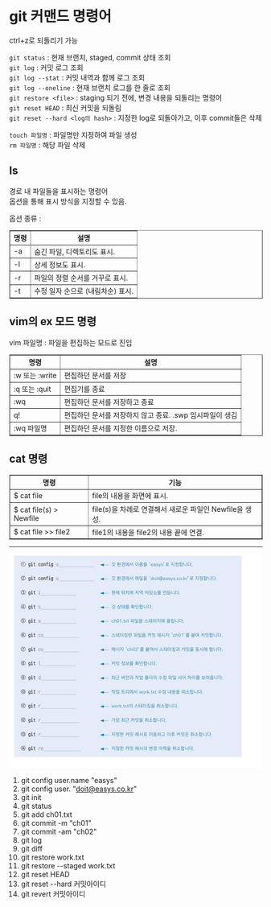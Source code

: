 # git 커맨드 명령어  

ctrl+z로 되돌리기 가능  

`git status` : 현재 브랜치, staged, commit 상태 조회  
`git log` : 커밋 로그 조회  
`git log --stat` : 커밋 내역과 함께 로그 조회  
`git log --oneline` : 현재 브랜치 로그를 한 줄로 조회  
`git restore <file>` : staging 되기 전에, 변경 내용을 되돌리는 명령어  
`git reset HEAD` : 최신 커밋을 되돌림  
`git reset --hard <log의 hash>` : 지정한 log로 되돌아가고, 이후 commit들은 삭제  

`touch 파일명` : 파일명만 지정하여 파일 생성  
`rm 파일명` : 해당 파일 삭제  





## ls  
경로 내 파일들을 표시하는 명령어  
옵션을 통해 표시 방식을 지정할 수 있음.  

옵션 종류 :  
<table border="1" cellpadding="10">
    <thead>
        <tr>
            <th>명령</th>
            <th>설명</th>
        </tr>
    </thead>
    <tbody>
        <tr>
            <td>-a</td>
            <td>숨긴 파일, 디렉토리도 표시.</td>
        </tr>
        <tr>
            <td>-l</td>
            <td>상세 정보도 표시.</td>
        </tr>
        <tr>
            <td>-r</td>
            <td>파일의 정렬 순서를 거꾸로 표시.</td>
        </tr>
        <tr>
            <td>-t</td>
            <td>수정 일자 순으로 (내림차순) 표시.</td>
        </tr>
    </tbody>
</table>


## vim의 ex 모드 명령  
vim 파일명 : 파일을 편집하는 모드로 진입  

<table border="1" cellpadding="10">
    <thead>
        <tr>
            <th>명령</th>
            <th>설명</th>
        </tr>
    </thead>
    <tbody>
        <tr>
            <td>:w 또는 :write</td>
            <td>편집하던 문서를 저장</td>
        </tr>
        <tr>
            <td>:q 또는 :quit</td>
            <td>편집기를 종료</td>
        </tr>
        <tr>
            <td>:wq</td>
            <td>편집하던 문서를 저장하고 종료</td>
        </tr>
        <tr>
            <td>q!</td>
            <td>편집하던 문서를 저장하지 않고 종료. .swp 임시파일이 생김</td>
        </tr>
        <tr>
            <td>:wq 파일명</td>
            <td>편집하던 문서를 지정한 이름으로 저장.</td>
        </tr>
    </tbody>
</table>


## cat 명령  

<table border="1" cellpadding="10">
    <thead>
        <tr>
            <th>명령</th>
            <th>기능</th>
        </tr>
    </thead>
    <tbody>
        <tr>
            <td>$ cat file</td>
            <td>file의 내용을 화면에 표시.</td>
        </tr>
        <tr>
            <td>$ cat file(s) > Newfile</td>
            <td>file(s)을 차례로 연결해서 새로운 파일인 Newfile을 생성.</td>
        </tr>
        <tr>
            <td>$ cat file >> file2</td>
            <td>file1의 내용을 file2의 내용 끝에 연결.</td>
        </tr>
    </tbody>
</table>

---

![alt text](images/quiz.png)  

1. git config user.name "easys"
2. git config user. "doit@easys.co.kr"
3. git init
4. git status
5. git add ch01.txt
6. git commit -m "ch01"
7. git commit -am "ch02"
8. git log
9. git diff
10. git restore work.txt
11. git restore --staged work.txt
12. git reset HEAD
13. git reset --hard 커밋아이디
14. git revert 커밋아이디  

